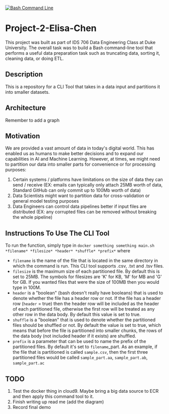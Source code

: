 [![Bash Command Line](https://github.com/nogibjj/Project-2-Elisa-Chen/actions/workflows/manual.yml/badge.svg)](https://github.com/nogibjj/Project-2-Elisa-Chen/actions/workflows/manual.yml)
# Project-2-Elisa-Chen
This project was built as part of IDS 706 Data Engineering Class at Duke University. The overall task was to build a Bash command-line tool that performs a useful data preparation task such as truncating data, sorting it, cleaning data, or doing ETL. 

## Description
This is a repository for a CLI Tool that takes in a data input and partitions it into smaller datasets. 

## Architecture
Remember to add a graph

## Motivation
We are provided a vast amount of data in today's digital world. This has enabled us as humans to make better decisions and to expand our capabilities in AI and Machine Learning. However, at times, we might need to partition our data into smaller parts for convenience or for processing purposes:
1. Certain systems / platforms have limitations on the size of data they can send / receive (EX: emails can typically only attach 25MB worth of data, Standard GitHub can only commit up to 100Mb worth of data)
2. Data Scientists might want to partition data for cross-validation or general model testing purposes
3. Data Engineers can control data pipelines better if input files are distributed (EX: any corrupted files can be removed without breaking the whole pipeline)

## Instructions To Use The CLI Tool
To run the function, simply type in `docker something something main.sh *filename* *filesize* *header* *shuffle* *prefix*` where
- `filename` is the name of the file that is located in the same directory in which the command is run. This CLI tool supports .csv, .txt and .tsv files. 
- `filesize` is the maximum size of each partitioned file. By default this is set to 25MB. The symbols for filesizes are 'K' for KB, 'M' for MB and 'G' for GB. If you wanted files that were the size of 100MB then you would type in 100M. 
- `header` is a "boolean" (bash doesn't really have booleans) that is used to denote whether the file has a header row or not. If the file has a header row (`header` = true) then the header row will be included as the header of each partitioned file, otherwise the first row will be treated as any other row in the data body. By default this value is set to true.
- `shuffle` is a "boolean" that is used to denote whether the partitioned files should be shuffled or not. By default the value is set to true, which means that before the file is partitioned into smaller chunks, the rows of the data body (not included header if it exists) are shuffled. 
- `prefix` is a parameter that can be used to name the prefix of the partitioned files. By default it's set to `filename`_part. As an example, if the file that is partitioned is called `sample.csv`, then the first three partitioned files would be called `sample_part.aa`, `sample_part.ab`, `sample_part.ac`

## TODO
1. Test the docker thing in cloud9. Maybe bring a big data source to ECR and then apply this command tool to it.
2. Finish writing up read me (add the diagram)
3. Record final demo
